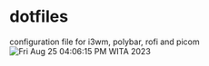 # dotfiles
configuration file for i3wm, polybar, rofi and picom
![Fri Aug 25 04:06:15 PM WITA 2023](https://github.com/kuthayoga295/dotfiles/assets/135953415/78941a90-0a54-4fa8-92d5-2efb9a778b03)
